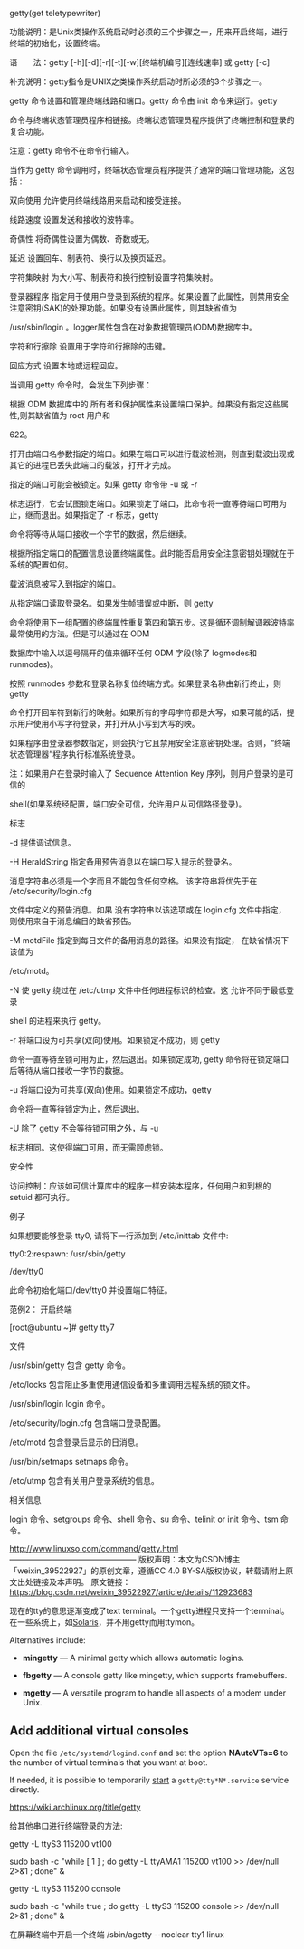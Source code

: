  

getty(get teletypewriter)

功能说明：是Unix类操作系统启动时必须的三个步骤之一，用来开启终端，进行终端的初始化，设置终端。

语　　法：getty [-h][-d][-r][-t][-w][终端机编号][连线速率] 或 getty [-c]

补充说明：getty指令是UNIX之类操作系统启动时所必须的3个步骤之一。

getty 命令设置和管理终端线路和端口。getty 命令由 init 命令来运行。getty

命令与终端状态管理员程序相链接。终端状态管理员程序提供了终端控制和登录的复合功能。

注意：getty 命令不在命令行输入。

当作为 getty 命令调用时，终端状态管理员程序提供了通常的端口管理功能，这包括 :

双向使用 允许使用终端线路用来启动和接受连接。

线路速度 设置发送和接收的波特率。

奇偶性 将奇偶性设置为偶数、奇数或无。

延迟 设置回车、制表符、换行以及换页延迟。

字符集映射 为大小写、制表符和换行控制设置字符集映射。

登录器程序 指定用于使用户登录到系统的程序。如果设置了此属性，则禁用安全注意密钥(SAK)的处理功能。如果没有设置此属性，则其缺省值为

/usr/sbin/login 。logger属性包含在对象数据管理员(ODM)数据库中。

字符和行擦除 设置用于字符和行擦除的击键。

回应方式 设置本地或远程回应。

当调用 getty 命令时，会发生下列步骤：

根据 ODM 数据库中的 所有者和保护属性来设置端口保护。如果没有指定这些属性,则其缺省值为 root 用户和

622。

打开由端口名参数指定的端口。如果在端口可以进行载波检测，则直到载波出现或其它的进程已丢失此端口的载波，打开才完成。

指定的端口可能会被锁定。如果 getty 命令带 -u 或 -r

标志运行，它会试图锁定端口。如果锁定了端口，此命令将一直等待端口可用为止，继而退出。如果指定了 -r 标志，getty

命令将等待从端口接收一个字节的数据，然后继续。

根据所指定端口的配置信息设置终端属性。此时能否启用安全注意密钥处理就在于系统的配置如何。

载波消息被写入到指定的端口。

从指定端口读取登录名。如果发生帧错误或中断，则 getty

命令将使用下一组配置的终端属性重复第四和第五步。这是循环调制解调器波特率最常使用的方法。但是可以通过在 ODM

数据库中输入以逗号隔开的值来循环任何 ODM 字段(除了 logmodes和 runmodes)。

按照 runmodes 参数和登录名称复位终端方式。如果登录名称由新行终止，则 getty

命令打开回车符到新行的映射。如果所有的字母字符都是大写，如果可能的话，提示用户使用小写字符登录，并打开从小写到大写的映。

如果程序由登录器参数指定，则会执行它且禁用安全注意密钥处理。否则，“终端状态管理器”程序执行标准系统登录。

注：如果用户在登录时输入了 Sequence Attention Key 序列，则用户登录的是可信的

shell(如果系统经配置，端口安全可信，允许用户从可信路径登录)。

标志

-d 提供调试信息。

-H HeraldString 指定备用预告消息以在端口写入提示的登录名。

消息字符串必须是一个字而且不能包含任何空格。 该字符串将优先于在 /etc/security/login.cfg

文件中定义的预告消息。如果 没有字符串以该选项或在 login.cfg 文件中指定， 则使用来自于消息编目的缺省预告。

-M motdFile 指定到每日文件的备用消息的路径。如果没有指定， 在缺省情况下该值为

/etc/motd。

-N 使 getty 绕过在 /etc/utmp 文件中任何进程标识的检查。这 允许不同于最低登录

shell 的进程来执行 getty。

-r 将端口设为可共享(双向)使用。如果锁定不成功，则 getty

命令一直等待至锁可用为止，然后退出。如果锁定成功, getty 命令将在锁定端口后等待从端口接收一字节的数据。

-u 将端口设为可共享(双向)使用。如果锁定不成功，getty

命令将一直等待锁定为止，然后退出。

-U 除了 getty 不会等待锁可用之外，与 -u

标志相同。这使得端口可用，而无需顾虑锁。

安全性

访问控制：应该如可信计算库中的程序一样安装本程序，任何用户和到根的 setuid 都可执行。

例子

如果想要能够登录 tty0, 请将下一行添加到 /etc/inittab 文件中:

tty0:2:respawn: /usr/sbin/getty

/dev/tty0

此命令初始化端口/dev/tty0 并设置端口特征。

范例2： 开启终端

[root@ubuntu ~]# getty tty7

文件

/usr/sbin/getty 包含 getty 命令。

/etc/locks 包含阻止多重使用通信设备和多重调用远程系统的锁文件。

/usr/sbin/login login 命令。

/etc/security/login.cfg 包含端口登录配置。

/etc/motd 包含登录后显示的日消息。

/usr/bin/setmaps setmaps 命令。

/etc/utmp 包含有关用户登录系统的信息。

相关信息

login 命令、setgroups 命令、shell 命令、su 命令、telinit or init 命令、tsm 命令。

http://www.linuxso.com/command/getty.html
————————————————
版权声明：本文为CSDN博主「weixin_39522927」的原创文章，遵循CC 4.0 BY-SA版权协议，转载请附上原文出处链接及本声明。
原文链接：https://blog.csdn.net/weixin_39522927/article/details/112923683





现在的tty的意思逐渐变成了text terminal。一个getty进程只支持一个terminal。在一些系统上，如[Solaris](https://zh.wikipedia.org/wiki/Solaris)，并不用getty而用ttymon。

Alternatives include:

- **mingetty** — A minimal getty which allows automatic logins.



- **fbgetty** — A console getty like mingetty, which supports framebuffers.



- **mgetty** — A versatile program to handle all aspects of a modem under Unix.



## Add additional virtual consoles

Open the file `/etc/systemd/logind.conf` and set the option **NAutoVTs=6** to the number of virtual terminals that you want at boot.

If needed, it is possible to temporarily [start](https://wiki.archlinux.org/title/Start) a `getty@tty*N*.service` service directly.



https://wiki.archlinux.org/title/getty



给其他串口进行终端登录的方法:

getty -L ttyS3 115200 vt100

sudo bash -c "while [ 1 ] ; do getty -L ttyAMA1 115200 vt100 >> /dev/null 2>&1 ; done" &




getty -L ttyS3 115200 console

sudo bash -c "while true ; do getty -L ttyS3 115200 console >> /dev/null 2>&1 ; done" &

在屏幕终端中开启一个终端
/sbin/agetty  --noclear tty1 linux



